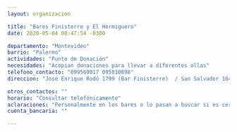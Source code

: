 ```yaml
---
layout: organizacion

title: "Bares Finisterre y El Hormiguero"
date: 2020-05-04 00:47:54 -0300

departamento: "Montevideo"
barrio: "Palermo"
actividades: "Punto de Donación"
necesidades: "Acopian donaciones para llevar a diferentes ollas"
telefono_contacto: "099569017 095010898"
direccion: "José Enrique Rodó 1799 (Bar Finisterre)  / San Salvador 1644 (Bar Hormiguero)"

otros_contactos: ""
horario: "Consultar telefónicamente"
aclaraciones: "Personalmente en los bares o lo pasan a buscar si es cerca (andan en bici) - Cordón y Palermo"
cuenta_bancaria: ""

---
```

